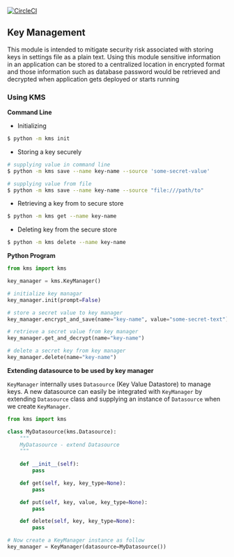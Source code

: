 [![CircleCI](https://circleci.com/gh/shamshad-npti/key-management-python.svg?style=svg)](https://circleci.com/gh/shamshad-npti/key-management-python)

## Key Management
This module is intended to mitigate security risk associated with storing keys in settings file as a plain text. Using this module sensitive information in an application can be stored to a centralized location in encrypted format and those information such as database password would be retrieved and decrypted when application gets deployed or starts running

### Using KMS

**Command Line**

* Initializing

```bash
$ python -m kms init
```

* Storing a key securely

```bash
# supplying value in command line
$ python -m kms save --name key-name --source 'some-secret-value'

# supplying value from file
$ python -m kms save --name key-name --source "file:///path/to"
```

* Retrieving a key from to secure store

```bash
$ python -m kms get --name key-name
```

* Deleting key from the secure store

```bash
$ python -m kms delete --name key-name
```

**Python Program**

```python
from kms import kms

key_manager = kms.KeyManager()

# initialize key managar
key_manager.init(prompt=False)

# store a secret value to key manager
key_manager.encrypt_and_save(name="key-name", value="some-secret-text")

# retrieve a secret value from key manager
key_manager.get_and_decrypt(name="key-name")

# delete a secret key from key manager
key_manager.delete(name="key-name")
```

**Extending datasource to be used by key manager**

`KeyManager` internally uses `Datasource` (Key Value Datastore) to manage keys.
A new datasource can easily be integrated with `KeyManager` by extending `Datasource` class and supplying an instance of `Datasource` when we create `KeyManager`.

```python
from kms import kms

class MyDatasource(kms.Datasource):
    """
    MyDatasource - extend Datasource
    """
    
    def __init__(self):
        pass

    def get(self, key, key_type=None):
        pass

    def put(self, key, value, key_type=None):
        pass

    def delete(self, key, key_type=None):
        pass

# Now create a KeyManager instance as follow
key_manager = KeyManager(datasource=MyDatasource())
```